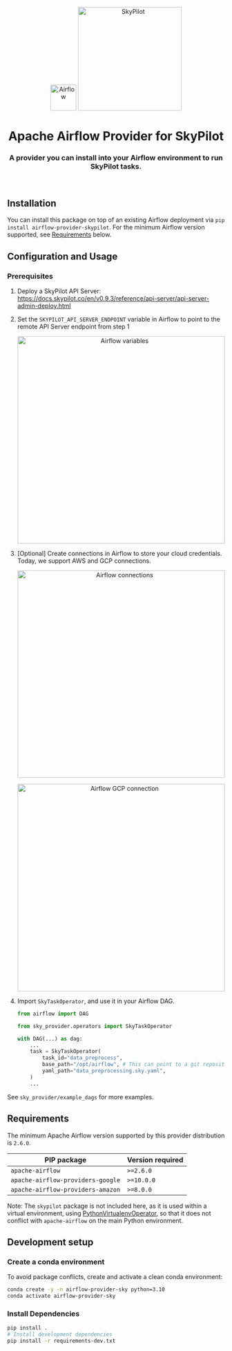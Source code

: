 <p align="center">
    <img alt="Airflow" src="https://cwiki.apache.org/confluence/download/attachments/145723561/airflow_transparent.png?api=v2" width="60" />
    <img alt="SkyPilot" src="https://docs.skypilot.co/en/latest/_images/SkyPilot_wide_light.svg" width="240" />
</p>
<h1 align="center">
  Apache Airflow Provider for SkyPilot
</h1>
  <h3 align="center">
  A provider you can install into your Airflow environment to run SkyPilot tasks.
</h3>
<br/>

## Installation

You can install this package on top of an existing Airflow deployment via `pip install airflow-provider-skypilot`. For the minimum Airflow version supported, see [Requirements](#requirements) below.

## Configuration and Usage

### Prerequisites

1. Deploy a SkyPilot API Server: https://docs.skypilot.co/en/v0.9.3/reference/api-server/api-server-admin-deploy.html
2. Set the `SKYPILOT_API_SERVER_ENDPOINT` variable in Airflow to point to the remote API Server endpoint from step 1

    <p align="center">
        <img alt="Airflow variables" src="https://i.imgur.com/rr7SfFP.png" width="480">
    </p>

3. [Optional] Create connections in Airflow to store your cloud credentials. Today, we support AWS and GCP connections.

    <p align="center">
        <img alt="Airflow connections" src="https://i.imgur.com/9VbD44X.png" width="480">
    </p>
    <p align="center">
        <img alt="Airflow GCP connection" src="https://i.imgur.com/meHEw8w.png" width="480">
    </p>

4. Import `SkyTaskOperator`, and use it in your Airflow DAG.

    ```python
    from airflow import DAG

    from sky_provider.operators import SkyTaskOperator

    with DAG(...) as dag:
        ...
        task = SkyTaskOperator(
            task_id="data_preprocess",
            base_path="/opt/airflow", # This can point to a git repository too
            yaml_path="data_preprocessing.sky.yaml",
        )
        ...
    ```

See `sky_provider/example_dags` for more examples.

## Requirements

The minimum Apache Airflow version supported by this provider distribution is ``2.6.0``.

| PIP package                                 | Version required |
|---------------------------------------------|------------------|
| ``apache-airflow``                          | ``>=2.6.0``      |
| ``apache-airflow-providers-google``         | ``>=10.0.0``     |
| ``apache-airflow-providers-amazon``         | ``>=8.0.0``      |

Note: The `skypilot` package is not included here, as it is used within a virtual environment,
using [PythonVirtualenvOperator](https://airflow.apache.org/docs/apache-airflow-providers-standard/stable/operators/python.html#pythonvirtualenvoperator), so that it does not conflict with `apache-airflow` on the main Python environment.

## Development setup

### Create a conda environment

To avoid package conflicts, create and activate a clean conda environment:
```bash
conda create -y -n airflow-provider-sky python=3.10
conda activate airflow-provider-sky
```

### Install Dependencies

```bash
pip install .
# Install development dependencies
pip install -r requirements-dev.txt
```
